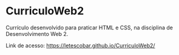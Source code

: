 # CurriculoWeb2

Currículo desenvolvido para praticar HTML e CSS, na disciplina de Desenvolvimento Web 2.

Link de acesso: https://letescobar.github.io/CurriculoWeb2/
